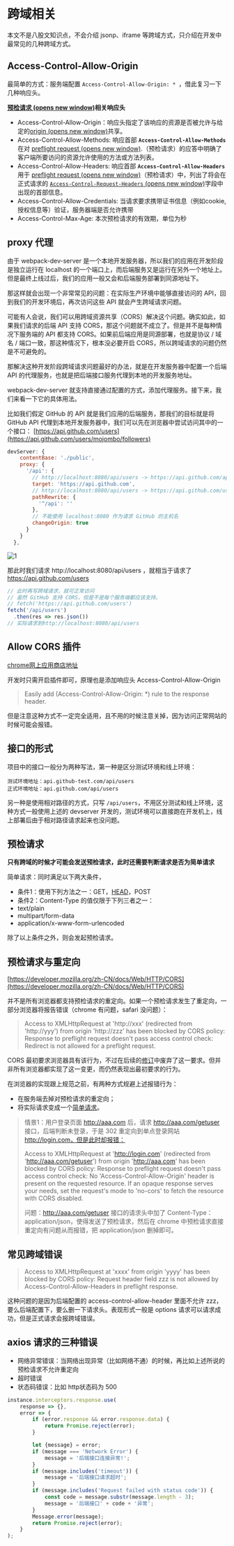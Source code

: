 # 跨域相关

本文不是八股文知识点，不会介绍 jsonp、iframe 等跨域方式，只介绍在开发中最常见的几种跨域方式。

## Access-Control-Allow-Origin

最简单的方式：服务端配置 `Access-Control-Allow-Origin: * `，借此复习一下几种响应头。

**[预检请求 (opens new window)](http://www.ruanyifeng.com/blog/2016/04/cors.html)相关响应头**

- Access-Control-Allow-Origin：响应头指定了该响应的资源是否被允许与给定的[origin (opens new window)](https://developer.mozilla.org/zh-CN/docs/Glossary/Origin)共享。
- Access-Control-Allow-Methods: 响应首部 **`Access-Control-Allow-Methods`** 在对 [preflight request (opens new window)](https://developer.mozilla.org/zh-CN/docs/Glossary/Preflight_request).（预检请求）的应答中明确了客户端所要访问的资源允许使用的方法或方法列表。
- Access-Control-Allow-Headers: 响应首部 **`Access-Control-Allow-Headers`** 用于 [preflight request (opens new window)](https://developer.mozilla.org/zh-CN/docs/Glossary/Preflight_request)（预检请求）中，列出了将会在正式请求的 [`Access-Control-Request-Headers` (opens new window)](https://developer.mozilla.org/zh-CN/docs/Web/HTTP/Headers/Access-Control-Request-Headers)字段中出现的首部信息。
- Access-Control-Allow-Credentials: 当请求要求携带证书信息（例如cookie,授权信息等）验证，服务器端是否允许携带
- Access-Control-Max-Age: 本次预检请求的有效期，单位为秒

## proxy 代理

由于 webpack-dev-server 是一个本地开发服务器，所以我们的应用在开发阶段是独立运行在 localhost 的一个端口上，而后端服务又是运行在另外一个地址上。但是最终上线过后，我们的应用一般又会和后端服务部署到同源地址下。

那这样就会出现一个非常常见的问题：在实际生产环境中能够直接访问的 API，回到我们的开发环境后，再次访问这些 API 就会产生跨域请求问题。

可能有人会说，我们可以用跨域资源共享（CORS）解决这个问题。确实如此，如果我们请求的后端 API 支持 CORS，那这个问题就不成立了。但是并不是每种情况下服务端的 API 都支持 CORS。如果前后端应用是同源部署，也就是协议 / 域名 / 端口一致，那这种情况下，根本没必要开启 CORS，所以跨域请求的问题仍然是不可避免的。

那解决这种开发阶段跨域请求问题最好的办法，就是在开发服务器中配置一个后端 API 的代理服务，也就是把后端接口服务代理到本地的开发服务地址。

webpack-dev-server 就支持直接通过配置的方式，添加代理服务。接下来，我们来看一下它的具体用法。

比如我们假定 GitHub 的 API 就是我们应用的后端服务，那我们的目标就是将 GitHub API 代理到本地开发服务器中，我们可以先在浏览器中尝试访问其中的一个接口： [https://api.github.com/users](https://api.github.com/users/mojombo/followers)

```js
devServer: {
    contentBase: './public',
    proxy: {
      '/api': {
        // http://localhost:8080/api/users -> https://api.github.com/api/users
        target: 'https://api.github.com',
        // http://localhost:8080/api/users -> https://api.github.com/users
        pathRewrite: {
          '^/api': ''
        },
        // 不能使用 localhost:8080 作为请求 GitHub 的主机名
        changeOrigin: true
      }
    }
  },
```

![1](https://img-blog.csdnimg.cn/20200531181008355.png)

那此时我们请求 http://localhost:8080/api/users ，就相当于请求了 https://api.github.com/users

```js
// 此时再写跨域请求，就可正常访问
// 虽然 GitHub 支持 CORS，但是不是每个服务端都应该支持。
// fetch('https://api.github.com/users')
fetch('/api/users')
  .then(res => res.json())
// 实际请求到http://localhost:8080/api/users
```

## Allow CORS 插件

[chrome网上应用商店地址](https://chrome.google.com/webstore/detail/allow-cors-access-control/lhobafahddgcelffkeicbaginigeejlf?hl=zh-CN)

开发时只需开启插件即可，原理也是添加响应头 Access-Control-Allow-Origin

> Easily add (Access-Control-Allow-Origin: *) rule to the response header.

但是注意这种方式不一定完全适用，且不用的时候注意关掉，因为访问正常网站的时候可能会报错。

## 接口的形式

项目中的接口一般分为两种写法，第一种是区分测试环境和线上环境：

```
测试环境地址：api.github-test.com/api/users
正式环境地址：api.github.com/api/users
```

另一种是使用相对路径的方式，只写 `/api/users`，不用区分测试和线上环境，这种方式一般使用上述的 devserver 开发的，测试环境可以直接跑在开发机上，线上部署后由于相对路径请求起来也没问题。

## 预检请求

**只有跨域的时候才可能会发送预检请求，此时还需要判断请求是否为简单请求**

简单请求：同时满足以下两大条件，

*  条件1：使用下列方法之一：GET，[HEAD](https://developer.mozilla.org/zh-CN/docs/Web/HTTP/Methods/HEAD)，POST
*  条件2：Content-Type 的值仅限于下列三者之一：
  * text/plain
  * multipart/form-data
  * application/x-www-form-urlencoded

除了以上条件之外，则会发起预检请求。

## 预检请求与重定向

[https://developer.mozilla.org/zh-CN/docs/Web/HTTP/CORS](https://developer.mozilla.org/zh-CN/docs/Web/HTTP/CORS)

并不是所有浏览器都支持预检请求的重定向。如果一个预检请求发生了重定向，一部分浏览器将报告错误（chrome 有问题，safari 没问题）：

> Access to XMLHttpRequest at 'http://xxx' (redirected from 'http://yyy') from origin 'http://zzz' has been blocked by CORS policy: Response to preflight request doesn't pass access control check: Redirect is not allowed for a preflight request.

CORS 最初要求浏览器具有该行为，不过在后续的[修订](https://github.com/whatwg/fetch/commit/0d9a4db8bc02251cc9e391543bb3c1322fb882f2)中废弃了这一要求。但并非所有浏览器都实现了这一变更，而仍然表现出最初要求的行为。

在浏览器的实现跟上规范之前，有两种方式规避上述报错行为：

- 在服务端去掉对预检请求的重定向；
- 将实际请求变成一个[简单请求](https://developer.mozilla.org/zh-CN/docs/Web/HTTP/CORS#简单请求)。

> 情景1：用户登录页面 http://aaa.com 后，请求 http://aaa.com/getuser 接口，后端判断未登录，于是 302 重定向到单点登录网站 http://login.com，但是此时却报错：
>
> Access to XMLHttpRequest at 'http://login.com' (redirected from 'http://aaa.com/getuser') from origin 'http://aaa.com' has been blocked by CORS policy: Response to preflight request doesn't pass access control check: No 'Access-Control-Allow-Origin' header is present on the requested resource. If an opaque response serves your needs, set the request's mode to 'no-cors' to fetch the resource with CORS disabled.
>
> 问题：http://aaa.com/getuser 接口的请求头中加了 Content-Type：application/json，使得发送了预检请求，然后在 chrome 中预检请求直接重定向有问题从而报错，把 application/json 删掉即可。

## 常见跨域错误

> Access to XMLHttpRequest at 'xxxx' from origin 'yyyy' has been blocked by CORS policy: Request header field zzz is not allowed by Access-Control-Allow-Headers in preflight response.

这种问题的是因为后端配置的 access-control-allow-header 里面不允许 zzz，要么后端配置下，要么删一下请求头。表现形式一般是 options 请求可以请求成功，但是正式请求会报跨域错误。

## axios 请求的三种错误

* 网络异常错误：当网络出现异常（比如网络不通）的时候，再比如上述所说的预检请求不允许重定向
* 超时错误
* 状态码错误：比如 http状态码为 500

```js
instance.interceptors.response.use(
    response => {},
    error => {
        if (error.response && error.response.data) {
            return Promise.reject(error);
        }

        let {message} = error;
        if (message === 'Network Error') {
            message = '后端接口连接异常!';
        }
        if (message.includes('timeout')) {
            message = '后端接口请求超时';
        }
        if (message.includes('Request failed with status code')) {
            const code = message.substr(message.length - 3);
            message = '后端接口' + code + '异常';
        }
        Message.error(message);
        return Promise.reject(error);
    }
);
```

